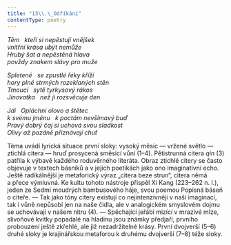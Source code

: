 ```yaml
---
title: "13\\.\_Odříkání"
contentType: poetry
---
```


<section>

_Těm   kteří si nepěstují vnějšek  
vnitřní krása ubýt nemůže  
Hrubý šat a nepěstěná hlava  
povždy znakem slávy pro muže_

</section>

<section>

_Spletené   se zpustlé řeky kříží  
hory plné strmých rozeklaných stěn  
Tmoucí   sytě tyrkysový rákos  
Jinovatka   než ji rozsvěcuje den_

</section>

<section>

_Jdi   Opláchni olovo a štětec  
k svému jménu   k poctám nevšímavý buď  
Pravý dobrý čaj si uchová svou sladkost  
Olivy až pozdně přiznávají chuť_

</section>


<section>

Téma uvádí lyrická situace první sloky: vysoký měsíc — vržené světlo — ztichlá citera — hruď prosycená směsicí vůní (1–4). Pětistrunná citera _qin_ (3) patřila k výbavě každého roduvěrného literáta. Obraz ztichlé citery se často objevuje v textech básníků a v jejich poetikách jako ono imaginativní echo. Ještě radikálnější je metaforický výraz „citera beze strun“, citera němá a přece výmluvná. Ke kultu tohoto nástroje přispěl Xi Kang (223–262 n. l.), jeden ze Sedmi moudrých bambusového háje, svou poemou Popisná báseň o citeře. — Tak jako tóny citery existují co nejintenzivněji v naší imaginaci, tak i vůně nepůsobí jen na naše čidla, ale v analogickém smyslovém dojmu se uchovávají v našem nitru (4). — Spěchající jeřábi mizící v mrazivé mlze, slivoňové kvítky popadalé na hladinu jsou známky předjaří, prvního probouzení ještě zkřehlé, ale již nezadržitelné krásy. První dvojverší (5–6) druhé sloky je krajinářskou metaforou k druhému dvojverší (7–8) téže sloky.

</section>

